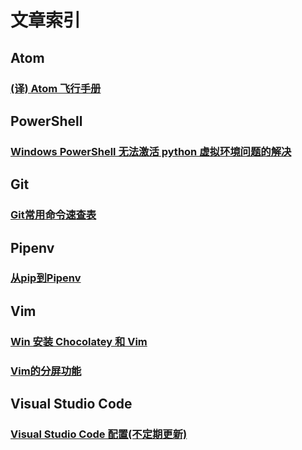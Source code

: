 # 文章索引

## Atom

### [(译) Atom 飞行手册](./atom/)

## PowerShell

### [Windows PowerShell 无法激活 python 虚拟环境问题的解决](./powershell/)

## Git

### [Git常用命令速查表](./git/cheatsheet.md)

## Pipenv

### [从pip到Pipenv](./pipenv/piptopipenv.md)

## Vim

### [Win 安装 Chocolatey 和 Vim](./chocolatey/)

### [Vim的分屏功能](./vim/screen-split.md)

## Visual Studio Code

### [Visual Studio Code 配置(不定期更新)](./vscode/vscode-config.md)
